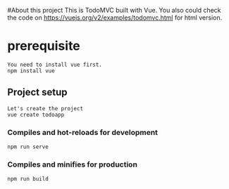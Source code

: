 #About this project
This is TodoMVC built with Vue. You also could check the code on https://vuejs.org/v2/examples/todomvc.html for html version.

# prerequisite

```
You need to install vue first.
npm install vue
```

## Project setup

```
Let's create the project
vue create todoapp
```

### Compiles and hot-reloads for development

```
npm run serve
```

### Compiles and minifies for production

```
npm run build
```
